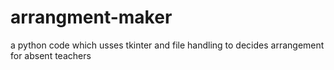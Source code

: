 # arrangment-maker
a python code which usses tkinter and file handling to decides arrangement for absent teachers
